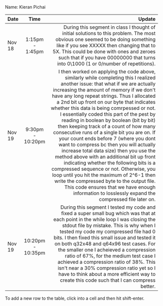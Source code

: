 Name: Kieran Pichai

| Date   |       Time        |                                                                                                                                                                                                                                                                                                                                                                                                                                                                                                                                                                                                                                                                                                                                                                                                                                                                                                                                                                      Update |
|:-------|:-----------------:|----------------------------------------------------------------------------------------------------------------------------------------------------------------------------------------------------------------------------------------------------------------------------------------------------------------------------------------------------------------------------------------------------------------------------------------------------------------------------------------------------------------------------------------------------------------------------------------------------------------------------------------------------------------------------------------------------------------------------------------------------------------------------------------------------------------------------------------------------------------------------------------------------------------------------------------------------------------------------:|
| Nov 18 |  1:15pm - 1:45pm  |                                                                                                                                                                                                                                                                                                                                                                                                                                                                                                                                                                                                                                                                During this segment in class I thought of initial solutions to this problem. The most obvious one seemed to be doing something like if you see XXXXX then changing that to 5X. This could be done with ones and zeroes such that if you have 00000000 that turns into 0\1000 (1 or 0/number of repetitions). |
| Nov 19 | 9:30pm - 10:20pm  | I then worked on applying the code above, similarly while completing this I realized another issue: that what if we are actually increasing the amount of memory if we don't have any long repeat strings. Thus I allocated a 2nd bit up front on our byte that indicates whether this data is being comrpessed or not. I essentially coded this part of the pest by reading in boolean by boolean (bit by bit) then keeping track of a count of how many consecutive runs of a single bit you are on. If your count ends before 7 (where you dont want to compress bc then you will actually increase total data size) then you use the method above with an additional bit up front indicating whether the following bits is a compressed sequence or not. Otherwise, you loop until you hit the maximum of 2^6-1 then write the compressed byte to the output file. This code ensures that we have enough information to losslessly expand the compressed file later on. |
| Nov 19 | 10:20pm - 10:35pm |                                                                                                                                                                                                                                                                                                                                                                                     During this segment I tested my code and fixed a super small bug which was that at each point in the while loop I was closing the stdout file by mistake. This is why when I tested my code my compressed file had 0 bits. I then fixed this small issue and tested it on both q32x48 and q64x96 test cases. For the smaller one I acheieved a compression ratio of 67%, for the medium test case I achieved a compression ratio of 38%. This isn't near a 30% compression ratio yet so I have to think about a more efficient way to create this code such that I can compress better. |


To add a new row to the table, click into a cell and then hit shift-enter.